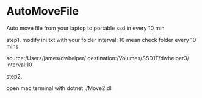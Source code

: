 # AutoMoveFile
Auto move file from your laptop to portable ssd in every 10 min


step1.
modify ini.txt with your folder
interval: 10 mean check folder every 10 mins

source:/Users/james/dwhelper/
destination:/Volumes/SSD1T/dwhelper3/
interval:10


step2.

open mac terminal with dotnet ./Move2.dll
